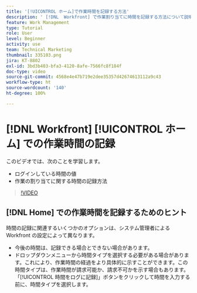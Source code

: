 ```yaml
---
title: '[!UICONTROL ホーム]で作業時間を記録する方法'
description: ' [!DNL  Workfront] で作業割り当てに時間を記録する方法について説明します。組織で記録時間が必要になる理由を理解します。'
feature: Work Management
type: Tutorial
role: User
level: Beginner
activity: use
team: Technical Marketing
thumbnail: 335103.png
jira: KT-8802
exl-id: 3bd3b403-bfa3-4120-8afe-7566fc8f184f
doc-type: video
source-git-commit: 4568e4e47b719e2dee35357d42674613112a9c43
workflow-type: ht
source-wordcount: '140'
ht-degree: 100%

---
```


# [!DNL Workfront] [!UICONTROL ホーム] での作業時間の記録

このビデオでは、次のことを学習します。

* ログインしている時間の値
* 作業の割り当てに関する時間の記録方法

>[!VIDEO](https://video.tv.adobe.com/v/335103/?quality=12&learn=on&enablevpops)

## [!DNL Home] での作業時間を記録するためのヒント

時間の記録に関連するいくつかのオプションは、システム管理者による Workfront の設定によって異なります。

* 今後の時間は、記録できる場合とできない場合があります。
* ドロップダウンメニューから時間タイプを選択する必要がある場合があります。これにより、作業時間の経過をより具体的に示すことができます。この時間タイプは、作業時間が請求可能か、請求不可かを示す場合もあります。「[!UICONTROL 時間をログに記録]」ボタンをクリックして時間を入力する前に、時間タイプを選択します。

<!--
learn more URLs
-->

